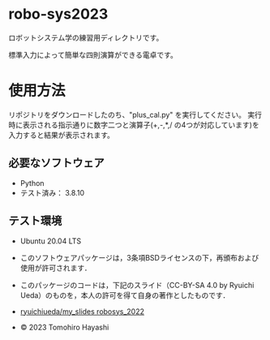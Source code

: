 # robo-sys2023
ロボットシステム学の練習用ディレクトリです。

標準入力によって簡単な四則演算ができる電卓です。

# 使用方法
リポジトリをダウンロードしたのち、"plus_cal.py" を実行してください。
実行時に表示される指示通りに数字二つと演算子(+,-,*,/ の4つが対応しています)を入力すると結果が表示されます。


## 必要なソフトウェア
* Python
 * テスト済み： 3.8.10

## テスト環境
* Ubuntu 20.04 LTS

* このソフトウェアパッケージは，3条項BSDライセンスの下，再頒布および使用が許可されます．
* このパッケージのコードは，下記のスライド（CC-BY-SA 4.0 by Ryuichi Ueda）のものを，本人の許可を得て自身の著作としたものです．
* [ryuichiueda/my_slides robosys_2022](https://github.com/ryuichiueda/my_slides/tree/master/robosys_2022)
* © 2023 Tomohiro Hayashi